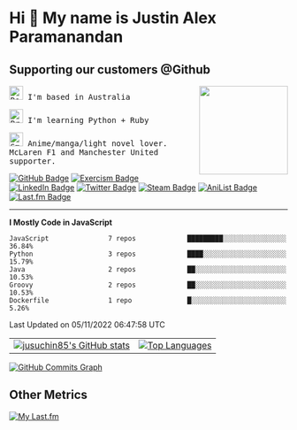 # Hi 👋 My name is Justin Alex Paramanandan

## Supporting our customers @Github

<samp>

<img align="right" width="160" src="https://media.giphy.com/media/H1dxi6xdh4NGQCZSvz/giphy.gif" /> 

<img src="https://raw.githubusercontent.com/Tarikul-Islam-Anik/Animated-Fluent-Emojis/master/Emojis/Objects/Round%20Pushpin.png" alt="Round Pushpin" width="25" height="25" /> I'm based in Australia

<img src="https://raw.githubusercontent.com/Tarikul-Islam-Anik/Animated-Fluent-Emojis/master/Emojis/Hand%20gestures/Brain.png" alt="Brain" width="25" height="25" /> I'm learning Python + Ruby

<img src="https://raw.githubusercontent.com/Tarikul-Islam-Anik/Animated-Fluent-Emojis/master/Emojis/Smilies/Smiling%20Face%20with%20Heart-Eyes.png" alt="Smiling Face with Heart-Eyes" width="25" height="25" /> Anime/manga/light novel lover. McLaren F1 and Manchester United supporter.

</samp>

[![GitHub Badge](https://img.shields.io/badge/GitHub-181717?logo=github&logoColor=fff&style=flat-square)](https://www.github.com/jusuchin85) [![Exercism Badge](https://img.shields.io/badge/Exercism-009CAB?logo=exercism&logoColor=fff&style=flat-square)](https://exercism.org/profiles/jusuchin85) [![LinkedIn Badge](https://img.shields.io/badge/LinkedIn-0A66C2?logo=linkedin&logoColor=fff&style=flat-square)](https://www.linkedin.com/in/jusuchin85) [![Twitter Badge](https://img.shields.io/badge/Twitter-1DA1F2?logo=twitter&logoColor=fff&style=flat-square)](https://www.twitter.com/jusuchin85) [![Steam Badge](https://img.shields.io/badge/Steam-000?logo=steam&logoColor=fff&style=flat-square)](https://steamcommunity.com/id/jusuchin85) [![AniList Badge](https://img.shields.io/badge/AniList-02A9FF?logo=anilist&logoColor=fff&style=flat-square)](https://anilist.co/user/jusuchin85) [![Last.fm Badge](https://img.shields.io/badge/Last.fm-D51007?logo=lastdotfm&logoColor=fff&style=flat-square)](https://www.last.fm/user/jusuchin85)

---

<!--START_SECTION:waka-->
**I Mostly Code in JavaScript** 

```text
JavaScript               7 repos             █████████░░░░░░░░░░░░░░░░   36.84% 
Python                   3 repos             ████░░░░░░░░░░░░░░░░░░░░░   15.79% 
Java                     2 repos             ██░░░░░░░░░░░░░░░░░░░░░░░   10.53% 
Groovy                   2 repos             ██░░░░░░░░░░░░░░░░░░░░░░░   10.53% 
Dockerfile               1 repo              █░░░░░░░░░░░░░░░░░░░░░░░░   5.26%

```



 Last Updated on 05/11/2022 06:47:58 UTC
<!--END_SECTION:waka-->

<table border="0">
 <tr>
    <td><a href="http://www.github.com/jusuchin85"><img src="https://github-readme-stats.vercel.app/api?username=jusuchin85&show_icons=true&hide=&count_private=true&title_color=0891b2&text_color=ffffff&icon_color=0891b2&bg_color=1c1917&hide_border=true&show_icons=true" alt="jusuchin85's GitHub stats" /></a></td>
    <td><a href="https://github.com/jusuchin85" align="left"><img src="https://github-readme-stats.vercel.app/api/top-langs/?username=jusuchin85&langs_count=10&title_color=0891b2&text_color=ffffff&icon_color=0891b2&bg_color=1c1917&hide_border=true&locale=en&custom_title=Top%20%Languages" alt="Top Languages" /></a></td>
 </tr>
</table>

<a href="http://www.github.com/jusuchin85"><img src="https://activity-graph.herokuapp.com/graph?username=jusuchin85&bg_color=1c1917&color=ffffff&line=0891b2&point=ffffff&area_color=1c1917&area=true&hide_border=true&custom_title=GitHub%20Commits%20Graph" alt="GitHub Commits Graph" /></a>

## Other Metrics

[![My Last.fm](https://lastfm-recently-played.vercel.app/api?user=jusuchin85&count=10&width=600&loved=true&loved_style=3)](https://www.last.fm/user/jusuchin85)
